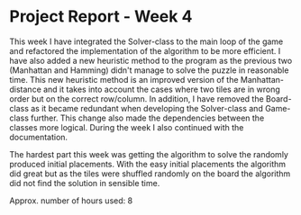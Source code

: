# Project Report - Week 4

This week I have integrated the Solver-class to the main loop of the game and refactored the implementation of the algorithm to be more efficient. I have also added a new heuristic method to the program as the previous two (Manhattan and Hamming) didn't manage to solve the puzzle in reasonable time. This new heuristic method is an improved version of the Manhattan-distance and it takes into account the cases where two tiles are in wrong order but on the correct row/column. In addition, I have removed the Board-class as it became redundant when developing the Solver-class and Game-class further. This change also made the dependencies between the classes more logical. During the week I also continued with the documentation.

The hardest part this week was getting the algorithm to solve the randomly produced initial placements. With the easy initial placements the algorithm did great but as the tiles were shuffled randomly on the board the algorithm did not find the solution in sensible time.

Approx. number of hours used: 8